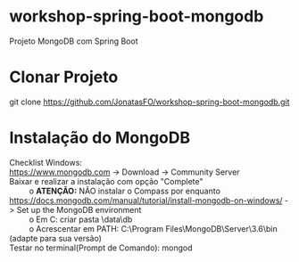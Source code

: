 # workshop-spring-boot-mongodb
 Projeto MongoDB com Spring Boot

# Clonar Projeto
  git clone https://github.com/JonatasFO/workshop-spring-boot-mongodb.git

# Instalação do MongoDB
Checklist Windows:<br>
 https://www.mongodb.com -> Download -> Community Server<br/>
 Baixar e realizar a instalação com opção "Complete" <br/>
&nbsp;&nbsp;&nbsp;&nbsp;&nbsp;&nbsp;&nbsp;&nbsp; o <b>ATENÇÃO:</b> NÃO instalar o Compass por enquanto<br/>
https://docs.mongodb.com/manual/tutorial/install-mongodb-on-windows/ -> Set up the MongoDB environment<br/>
&nbsp;&nbsp;&nbsp;&nbsp;&nbsp;&nbsp;&nbsp;&nbsp; o Em C: criar pasta \data\db<br/> 
&nbsp;&nbsp;&nbsp;&nbsp;&nbsp;&nbsp;&nbsp;&nbsp; o Acrescentar em PATH: C:\Program Files\MongoDB\Server\3.6\bin (adapte para sua versão)<br/>
Testar no terminal(Prompt de Comando): mongod<br/> 

